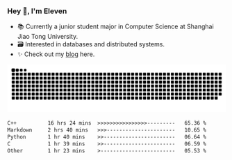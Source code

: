 ### Hey 👋, I'm Eleven

- 📚 Currently a junior student major in Computer Science at Shanghai Jiao Tong University.
- 🗃️ Interested in databases and distributed systems.
- ✨ Check out my [blog](https://el-even-11.github.io/Blog/) here.

![github contribution grid snake animation](https://raw.githubusercontent.com/El-even-11/El-even-11/output/github-contribution-grid-snake.svg)

<!--START_SECTION:waka-->

```text
C++          16 hrs 24 mins  >>>>>>>>>>>>>>>>---------   65.36 %
Markdown     2 hrs 40 mins   >>>----------------------   10.65 %
Python       1 hr 40 mins    >>-----------------------   06.64 %
C            1 hr 39 mins    >>-----------------------   06.59 %
Other        1 hr 23 mins    >------------------------   05.53 %
```

<!--END_SECTION:waka-->

